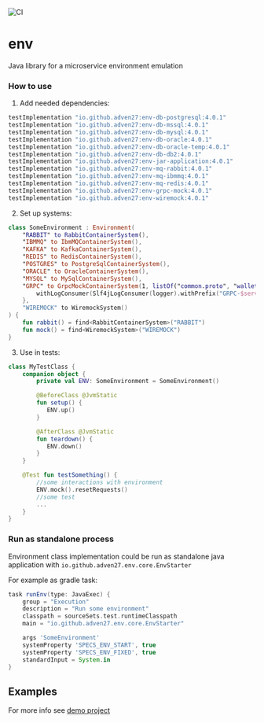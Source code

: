 ![CI](https://github.com/Adven27/env/workflows/CI/badge.svg)

# env

Java library for a microservice environment emulation

### How to use

1. Add needed dependencies:

```groovy
testImplementation "io.github.adven27:env-db-postgresql:4.0.1"
testImplementation "io.github.adven27:env-db-mssql:4.0.1"
testImplementation "io.github.adven27:env-db-mysql:4.0.1"
testImplementation "io.github.adven27:env-db-oracle:4.0.1"
testImplementation "io.github.adven27:env-db-oracle-temp:4.0.1"
testImplementation "io.github.adven27:env-db-db2:4.0.1"
testImplementation "io.github.adven27:env-jar-application:4.0.1"
testImplementation "io.github.adven27:env-mq-rabbit:4.0.1"
testImplementation "io.github.adven27:env-mq-ibmmq:4.0.1"
testImplementation "io.github.adven27:env-mq-redis:4.0.1"
testImplementation "io.github.adven27:env-grpc-mock:4.0.1"
testImplementation "io.github.adven27:env-wiremock:4.0.1"
```

2. Set up systems:

```kotlin
class SomeEnvironment : Environment(
    "RABBIT" to RabbitContainerSystem(),
    "IBMMQ" to IbmMQContainerSystem(),
    "KAFKA" to KafkaContainerSystem(),
    "REDIS" to RedisContainerSystem(),
    "POSTGRES" to PostgreSqlContainerSystem(),
    "ORACLE" to OracleContainerSystem(),
    "MYSQL" to MySqlContainerSystem(),
    "GRPC" to GrpcMockContainerSystem(1, listOf("common.proto", "wallet.proto")).apply {
        withLogConsumer(Slf4jLogConsumer(logger).withPrefix("GRPC-$serviceId"))
    },
    "WIREMOCK" to WiremockSystem()
) {
    fun rabbit() = find<RabbitContainerSystem>("RABBIT")
    fun mock() = find<WiremockSystem>("WIREMOCK")
}
```      

3. Use in tests:

```kotlin 
class MyTestClass {
    companion object {
        private val ENV: SomeEnvironment = SomeEnvironment() 

        @BeforeClass @JvmStatic 
        fun setup() {
           ENV.up()
        }

        @AfterClass @JvmStatic 
        fun teardown() {
           ENV.down()
        }
    }

    @Test fun testSomething() {
        //some interactions with environment
        ENV.mock().resetRequests()
        //some test
        ...
    }
} 
```

### Run as standalone process

Environment class implementation could be run as standalone java application with `io.github.adven27.env.core.EnvStarter`

For example as gradle task:

```groovy
task runEnv(type: JavaExec) {
    group = "Execution"
    description = "Run some environment"
    classpath = sourceSets.test.runtimeClasspath
    main = "io.github.adven27.env.core.EnvStarter"

    args 'SomeEnvironment'
    systemProperty 'SPECS_ENV_START', true
    systemProperty 'SPECS_ENV_FIXED', true
    standardInput = System.in
}
``` 

## Examples

For more info see [demo project](https://github.com/Adven27/service-tests/blob/master/demo/src/test/kotlin/specs/Specs.kt#L51)

